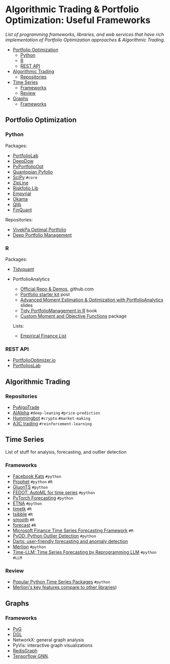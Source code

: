 
# Algorithmic Trading & Portfolio Optimization: Useful Frameworks

_List of programming frameworks, libraries, and web services that have rich implementation of Portfolio Optimization approaches & Algorithmic Trading._

- [Portfolio Optimization](#portfolio-optimization)
  - [Python](#python)
  - [R](#r)
  - [REST API](#rest-api)
- [Algorithmic Trading](#algorithmic-trading)
  - [Repositories](#repositories)
- [Time Series](#time-series)
  - [Frameworks](#frameworks)
  - [Review](#review)
- [Graphs](#graphs)
  - [Frameworks](#frameworks-1)

## Portfolio Optimization

### Python

Packages:

- [PortfolioLab](https://hudson-and-thames-portfoliolab.readthedocs-hosted.com/en/latest/)
- [DeepDow](https://deepdow.readthedocs.io/en/latest/#)
- [PyPortfolioOpt](https://pyportfolioopt.readthedocs.io/en/latest/)
- [Quantopian Pyfolio](https://github.com/quantopian/pyfolio)
- [SciPy](https://towardsdatascience.com/portfolio-optimization-with-scipy-aa9c02e6b937) `#core`
- [ZipLine](https://github.com/quantopian/zipline)
- [Riskfolio Lib](https://riskfolio-lib.readthedocs.io/en/latest/)
- [Empyrial](https://empyrial.gitbook.io/empyrial/)
- [Okama](https://okama.readthedocs.io/en/master/index.html)
- [Qlib](https://github.com/microsoft/qlib)
- [FinQuant](https://github.com/fmilthaler/FinQuant)

Repositories:

- [VivekPa Optimal Portfolio](https://github.com/VivekPa/OptimalPortfolio)
- [Deep Portfolio Management](https://github.com/Rachnog/Deep-Portfolio-Management)

### R

Packages:

- [Tidyquant](https://business-science.github.io/tidyquant/)
- PortfolioAnalytics
  - [Official Repo & Demos](https://github.com/R-Finance/PortfolioAnalytics/tree/master/demo), github.com
  - [Portfolio starter kit](https://www.optionstocksmachines.com/post/portfolio-starter-kit/) post
  - [Advanced Moment Estimation & Optimization with PortfolioAnalytics](https://rossb34.github.io/PortfolioAnalyticsPresentation2015/#1) slides
  - [Tidy PortfolioManagement in R](https://bookdown.org/sstoeckl/Tidy_Portfoliomanagement_in_R/s-4portfolios.html#mean-cvar-portfolios) book
  - [Custom Moment and Objective Functions](https://cran.r-project.org/web/packages/PortfolioAnalytics/vignettes/custom_moments_objectives.pdf) package

  Lists:

  - [Empirical Finance List](https://cran.r-project.org/web/views/Finance.html)

### REST API

- [PortfolioOptimizer.io](https://docs.portfoliooptimizer.io/index.html#tag--Portfolio-Optimization)
- [PortfoliosLab](https://portfolioslab.com/tools)

## Algorithmic Trading

### Repositories

- [PyAlgoTrade](https://gbeced.github.io/pyalgotrade/)
- [AIAlpha](https://github.com/VivekPa/AIAlpha) `#deep-leaning` `#price-prediction`
- [Hummingbot](https://github.com/CoinAlpha/hummingbot) `#crypto` `#market-making`
- [A3C trading](https://github.com/evgps/a3c_trading) `#reinforcement-learning`

## Time Series

List of stuff for analysis, forecasting,  and outlier detection

### Frameworks

- [Facebook Kats](https://facebookresearch.github.io/Kats/) `#python`
- [Prophet](https://github.com/facebook/prophet) `#python` `#R`
- [GluonTS](https://ts.gluon.ai/) `#python`
- [FEDOT: AutoML for time series](https://fedot.readthedocs.io/en/latest/) `#python`
- [PyTorch Forecasting](https://pytorch-forecasting.readthedocs.io/en/latest/) `#python`
- [ETNA](https://etna.tinkoff.ru/) `#python`
- [timetk](https://business-science.github.io/timetk/) `#R`
- [tsibble](https://r-analytics.blogspot.com/2019/12/tsibble.html) `#R`
- [smooth](https://cran.r-project.org/web/packages/smooth/smooth.pdf) `#R`
- [forecast](https://cran.r-project.org/web/packages/forecast/forecast.pdf) `#R`
- [Microsoft Finance Time Series Forecasting Framework](https://github.com/microsoft/finnts) `#R`
- [PyOD: Python Outlier Detection](https://github.com/yzhao062/pyod) `#python`
- [Darts: user-friendly forecasting and anomaly detection](https://unit8co.github.io/darts/)
- [Merlion](https://github.com/salesforce/Merlion) `#python`
- [Time-LLM: Time Series Forecasting by Reprogramming LLM](https://paperswithcode.com/paper/time-llm-time-series-forecasting-by) `#python` `#LLM`

### Review

- [Popular Python Time Series Packages](https://www.microprediction.com/blog/popular-timeseries-packages) `#python`
- [Merlion's key features compare to other libraries](https://github.com/salesforce/Merlion?tab=readme-ov-file#comparison-with-related-libraries))

## Graphs

### Frameworks

- [PyG](https://www.pyg.org/)
- [DGL](https://www.dgl.ai/)
- NetworkX: general graph analysis
- PyVis: interactive graph visualizations
- [RedisGraph](https://redis.com/blog/new-redisgraph-1-0-achieves-600x-faster-performance-graph-databases)
- [Tensorflow GNN](https://github.com/tensorflow/gnn).
